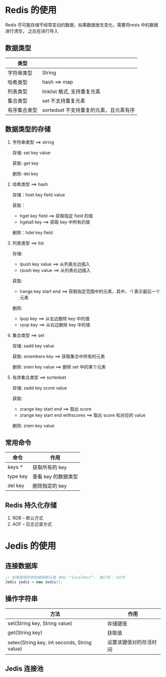 # Redis 的使用

Redis 尽可能存储不经常变动的数据，如果数据放生变化，需要将resis 中的数据进行清空， 之后在进行导入

## 数据类型

| 类型         |                                        |
| ------------ | -------------------------------------- |
| 字符串类型   | String                                 |
| 哈希类型     | hash ==> map                           |
| 列表类型     | linklist 格式, 支持重复元素            |
| 集合类型     | set 不支持重复元素                     |
| 有序集合类型 | sortedset 不支持重复的元素，且元素有序 |

## 数据类型的存储

1. 字符串类型 ==> string

   存储: set key value

   获取: get key

   删除: del key

2. 哈希类型 ==> hash

   存储：hset key field value

   获取：

   - hget key field ==> 获取指定 field 的值
   - hgetall key ==> 获取 key 中所有的值

   删除：hdel key field

3. 列表类型 ==> list

   存储:

   - lpush key value ==> 从列表左边插入
   - rpush key value ==> 从列表右边插入

   获取:

   - lrange key start end ==> 获取指定范围中的元素，其中，-1 表示最后一个元素

   删除:

   - lpop key ==> 从左边删除 key 中的值
   - rpop key ==> 从右边删除 key 中的值

4. 集合类型 ==> set

   存储: sadd key value

   获取: smembers key ==> 获取集合中所有的元素

   删除: srem key value ==> 删除 set 中的某个元素

5. 有序集合类型 ==> sortedset

   存储: zadd key score value

   获取:

   - zrange key start end ==> 取出 score
   - zrange key start end withscores ==> 取出 score 和对应的 value

   删除: zrem key value

## 常用命令

| 命令     | 作用                |
| -------- | ------------------- |
| keys *   | 获取所有的 key      |
| type key | 查看 key 的数据类型 |
| del key  | 删除指定的 key      |

## Redis 持久化存储

1. RDB – 默认方式
2. AOF – 日志记录方式

# Jedis 的使用

## 连接数据库

```java
// 如果使用空参则使用默认值 地址："localhost“， 端口号： 6379
Jedis jedis = new Jedis(); 
```

## 操作字符串

| 方法                                         | 作用                   |
| -------------------------------------------- | ---------------------- |
| set(String key, String value)                | 存储键值               |
| get(String key)                              | 获取值                 |
| setex(String key, int seconds, String value) | 设置该键值对的存活时间 |

## Jedis 连接池
